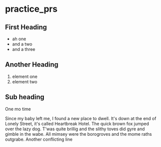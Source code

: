 # practice_prs

## First Heading
* ah one
* and a two
* and a three

## Another Heading
1. element one
1. element two

## Sub heading

One mo time

Since my baby left me, I found a new place to dwell. It's down at the end of Lonely Street, it's called Heartbreak Hotel. The quick brown fox jumped over the lazy dog. T'was quite brillig and the slithy toves did gyre and gimble in the wabe. All mimsey were the borogroves and the mome raths outgrabe.
Another conflicting line
